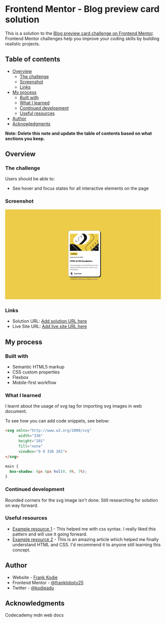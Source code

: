 # Frontend Mentor - Blog preview card solution

This is a solution to the [Blog preview card challenge on Frontend Mentor](https://www.frontendmentor.io/challenges/blog-preview-card-ckPaj01IcS). Frontend Mentor challenges help you improve your coding skills by building realistic projects. 

## Table of contents

- [Overview](#overview)
  - [The challenge](#the-challenge)
  - [Screenshot](#screenshot)
  - [Links](#links)
- [My process](#my-process)
  - [Built with](#built-with)
  - [What I learned](#what-i-learned)
  - [Continued development](#continued-development)
  - [Useful resources](#useful-resources)
- [Author](#author)
- [Acknowledgments](#acknowledgments)

**Note: Delete this note and update the table of contents based on what sections you keep.**

## Overview

### The challenge

Users should be able to:

- See hover and focus states for all interactive elements on the page

### Screenshot

![](./assets/images/blog-preview-card-solution.png)

### Links

- Solution URL: [Add solution URL here](https://github.com/franklobsty25/franklobsty25.github.io)
- Live Site URL: [Add live site URL here](franklobsty25.github.io)

## My process

### Built with

- Semantic HTML5 markup
- CSS custom properties
- Flexbox
- Mobile-first workflow

### What I learned

I learnt about the usage of svg tag for importing svg images in web document.

To see how you can add code snippets, see below:

```html
<svg xmlns="http://www.w3.org/2000/svg"
      width="336"
      height="201"
      fill="none"
      viewBox="0 0 336 201">
</svg>
```
```css
main {
  box-shadow: 6px 6px hsl(0, 0%, 7%);
}
```
### Continued development

Rounded corners for the svg image isn't done. Still researching for solution on way forward.

### Useful resources

- [Example resource 1](https://www.codecademy.com/resources/docs/css) - This helped me with css syntax. I really liked this pattern and will use it going forward.
- [Example resource 2](https://developer.mozilla.org/en-US/docs/Learn/CSS) - This is an amazing article which helped me finally understand HTML and CSS. I'd recommend it to anyone still learning this concept.

## Author

- Website - [Frank Kodie](https://www.your-site.com)
- Frontend Mentor - [@franklobsty25](https://www.frontendmentor.io/profile/franklobsty25)
- Twitter - [@kodieadu](https://www.twitter.com/kodieadu)

## Acknowledgments

Codecademy
mdn web docs
